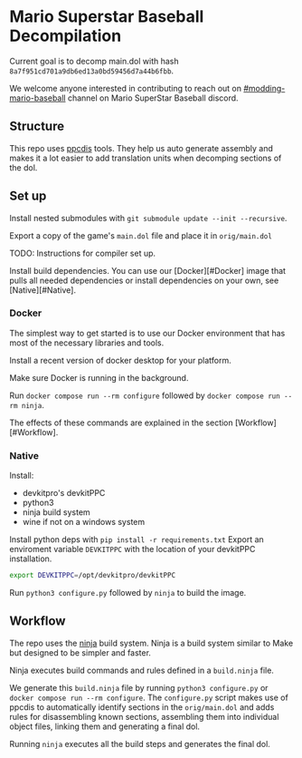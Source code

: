 # Mario Superstar Baseball Decompilation

Current goal is to decomp main.dol with hash `8a7f951cd701a9db6ed13a0bd59456d7a44b6fbb`.

We welcome anyone interested in contributing to reach out on [#modding-mario-baseball][1] 
channel on Mario SuperStar Baseball discord.

[1]: https://discord.com/channels/628353660698624020/747305360255352832

## Structure

This repo uses [ppcdis][2] tools. They help us auto generate assembly and
makes it a lot easier to add translation units when decomping sections of the dol.

[2]: https://github.com/SeekyCt/ppcdis

## Set up

Install nested submodules with `git submodule update --init --recursive`.

Export a copy of the game's `main.dol` file and place it in `orig/main.dol`

TODO: Instructions for compiler set up.

Install build dependencies. You can use our [Docker][#Docker] image that pulls all
needed dependencies or install dependencies on your own, see [Native][#Native].

### Docker
The simplest way to get started is to use our Docker environment that has most of the necessary
libraries and tools.

Install a recent version of docker desktop for your platform.

Make sure Docker is running in the background. 

Run `docker compose run --rm configure` followed by `docker compose run --rm ninja`.

The effects of these commands are explained in the section [Workflow][#Workflow].

### Native
Install:
 - devkitpro's devkitPPC
 - python3
 - ninja build system
 - wine if not on a windows system

Install python deps with `pip install -r requirements.txt`
Export an enviroment variable `DEVKITPPC` with the location of your devkitPPC installation.
```bash
export DEVKITPPC=/opt/devkitpro/devkitPPC
```

Run `python3 configure.py` followed by `ninja` to build the image.

## Workflow
The repo uses the [ninja][3] build system. Ninja is a build system similar to Make
but designed to be simpler and faster.

Ninja executes build commands and rules defined in a `build.ninja` file.

We generate this `build.ninja` file by running `python3 configure.py` or 
`docker compose run --rm configure`. The `configure.py` script makes use of ppcdis
to automatically identify sections in the `orig/main.dol` and adds rules for
disassembling known sections, assembling them into individual object files,
linking them and generating a final dol. 

Running `ninja` executes all the build steps and generates the final dol.

[3]: http://ninja-build.org
